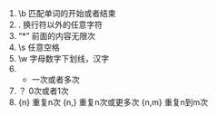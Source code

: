 1. \b 匹配单词的开始或者结束
2. . 换行符以外的任意字符
3. “*” 前面的内容无限次
4. \s 任意空格
5. \w 字母数字下划线，汉字
6. + 一次或者多次
7. ？ 0次或者1次
8. {n}	重复n次
{n,}	重复n次或更多次
{n,m}	重复n到m次